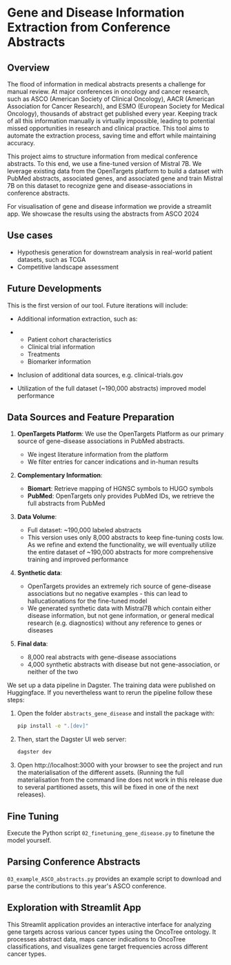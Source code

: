 # Gene and Disease Information Extraction from Conference Abstracts

## Overview

The flood of information in medical abstracts presents a challenge for manual review. At major conferences in oncology and cancer research, such as ASCO (American Society of Clinical Oncology), AACR (American Association for Cancer Research), and ESMO (European Society for Medical Oncology), thousands of abstract get published every year. Keeping track of all this information manually is virtually impossible, leading to potential missed opportunities in research and clinical practice. This tool aims to automate the extraction process, saving time and effort while maintaining accuracy.

This project aims to structure information from medical conference abstracts. To this end, we use a fine-tuned version of Mistral 7B. We leverage existing data from the OpenTargets platform to build a dataset with PubMed abstracts, associated genes, and associated gene and train Mistral 7B on this dataset to recognize gene and disease-associations in conference abstracts. 

For visualisation of gene and disease information we provide a streamlit app. We showcase the results using the abstracts from ASCO 2024

## Use cases

- Hypothesis generation for downstream analysis in real-world patient datasets, such as TCGA
- Competitive landscape assessment

## Future Developments

This is the first version of our tool. Future iterations will include:

- Additional information extraction, such as:
- - Patient cohort characteristics
  - Clinical trial information
  - Treatments
  - Biomarker information

- Inclusion of additional data sources, e.g. clinical-trials.gov
- Utilization of the full dataset (~190,000 abstracts) improved model performance
  


## Data Sources and Feature Preparation

1. **OpenTargets Platform**: We use the OpenTargets Platform as our primary source of gene-disease associations in PubMed abstracts.
   - We ingest literature information from the platform
   - We filter entries for cancer indications and in-human results

2. **Complementary Information**:
   - **Biomart**: Retrieve mapping of HGNSC symbols to HUGO symbols
   - **PubMed**: OpenTargets only provides PubMed IDs, we retrieve the full abstracts from PubMed

3. **Data Volume**:
   - Full dataset: ~190,000 labeled abstracts
   - This version uses only 8,000 abstracts to keep fine-tuning costs low. As we refine and extend the functionality, we will eventually utilize the entire dataset of ~190,000 abstracts for more comprehensive training and improved performance

4. **Synthetic data**:
   - OpenTargets provides an extremely rich source of gene-disease associations but no negative examples - this can lead to hallucationations for the fine-tuned model
   - We generated synthetic data with Mistral7B which contain either disease information, but not gene information, or general medical research (e.g. diagnostics) without any reference to genes or diseases

5. **Final data**:
   - 8,000 real abstracts with gene-disease associations
   - 4,000 synthetic abstracts with disease but not gene-association, or neither of the two




We set up a data pipeline in Dagster. The training data were published on Huggingface. If you nevertheless want to rerun the pipeline follow these steps:

1. Open the folder `abstracts_gene_disease` and install the package with:
   ```bash
   pip install -e ".[dev]"
   ```

2. Then, start the Dagster UI web server:
   ```bash
   dagster dev
   ```

3. Open http://localhost:3000 with your browser to see the project and run the materialisation of the different assets. (Running the full materialisation from the command line does not work in this release due to several partitioned assets, this will be fixed in one of the next releases).

## Fine Tuning

Execute the Python script `02_finetuning_gene_disease.py` to finetune the model yourself.

## Parsing Conference Abstracts

`03_example_ASCO_abstracts.py` provides an example script to download and parse the contributions to this year's ASCO conference. 

## Exploration with Streamlit App

This Streamlit application provides an interactive interface for analyzing gene targets across various cancer types using the OncoTree ontology. It processes abstract data, maps cancer indications to OncoTree classifications, and visualizes gene target frequencies across different cancer types.


